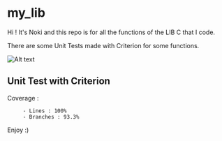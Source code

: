 # my_lib

Hi ! It's Noki and this repo is for all the functions of the LIB C that I code.

There are some Unit Tests made with Criterion for some functions.

![Alt text](Downloads/coverage.jpeg?raw=true "LIB Unit Test Coverage")

## Unit Test with Criterion

Coverage :

         - Lines : 100%
         - Branches : 93.3%

Enjoy :)

